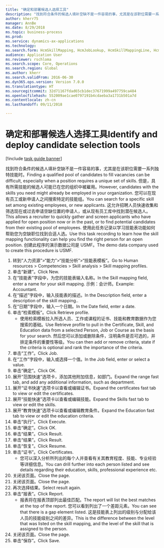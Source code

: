 ```yaml
--- 
title: "确定和部署候选人选择工具"
description: "找到符合条件的候选人填补空缺不是一件容易的事，尤其是在该职位需要一系列独特技能时。"
author: kherr75
manager: AnnBe
ms.date: 8/29/2018
ms.topic: business-process
ms.prod: 
ms.service: dynamics-ax-applications
ms.technology: 
ms.search.form: HcmSkillMapping, HcmJobLookup, HcmSkillMappingLine, HcmPersonCertificate, CCHTMLPrintPreview
audience: Application User
ms.reviewer: rschloma
ms.search.scope: Core, Operations
ms.search.region: Global
ms.author: kherr
ms.search.validFrom: 2016-06-30
ms.dyn365.ops.version: Version 7.0.0
ms.translationtype: HT
ms.sourcegitcommit: 32d71167fdad65cb1dec37671999a497759ca484
ms.openlocfilehash: 552009ae1cae0797191b4cdaeba3a1731b501a7d
ms.contentlocale: zh-cn
ms.lasthandoff: 09/11/2018

---
```

# <a name="identify-and-deploy-candidate-selection-tools"></a><span data-ttu-id="c8284-103">确定和部署候选人选择工具</span><span class="sxs-lookup"><span data-stu-id="c8284-103">Identify and deploy candidate selection tools</span></span>

[!include [task guide banner](../../includes/task-guide-banner.md)]

<span data-ttu-id="c8284-104">找到符合条件的候选人填补空缺不是一件容易的事，尤其是在该职位需要一系列独特技能时。</span><span class="sxs-lookup"><span data-stu-id="c8284-104">Finding a qualified pool of candidates to fill vacancies can be difficult, especially when a position requires a unique set of skills.</span></span>  <span data-ttu-id="c8284-105">但是，具有所需技能的候选人可能已在您的组织中被雇用。</span><span class="sxs-lookup"><span data-stu-id="c8284-105">However, candidates with the skills you need might already be employed in your organization.</span></span> <span data-ttu-id="c8284-106">您可以在现有员工或新申请人之间搜索特定的技能组。</span><span class="sxs-lookup"><span data-stu-id="c8284-106">You can search for a specific skill set among existing employees, or new applicants.</span></span> <span data-ttu-id="c8284-107">这允许招聘人员快速收集和筛选现在或过去申请空缺位置的申请人，或从现有员工库中找到潜在候选人。</span><span class="sxs-lookup"><span data-stu-id="c8284-107">This allows a recruiter to quickly gather and screen applicants who have applied for open position now or in the past, or to find potential candidates from their existing pool of employees.</span></span> <span data-ttu-id="c8284-108">使用此任务记录以学习技能表功能如何帮助您为空缺职位找到合适人选。</span><span class="sxs-lookup"><span data-stu-id="c8284-108">Use this task recording to learn how the skill mapping functionality can help you find the right person for an open position.</span></span> <span data-ttu-id="c8284-109">创建此程序的演示数据公司是 USMF。</span><span class="sxs-lookup"><span data-stu-id="c8284-109">The demo data company used to create this procedure is USMF.</span></span>

1. <span data-ttu-id="c8284-110">转到“人力资源”>“能力”>“技能分析”>“技能表模板”。</span><span class="sxs-lookup"><span data-stu-id="c8284-110">Go to Human resources > Competencies > Skill analysis > Skill mapping profiles.</span></span>
2. <span data-ttu-id="c8284-111">单击“新建”。</span><span class="sxs-lookup"><span data-stu-id="c8284-111">Click New.</span></span>
3. <span data-ttu-id="c8284-112">在“技能表”字段中，为您的技能表输入名称。</span><span class="sxs-lookup"><span data-stu-id="c8284-112">In the Skill mapping field, enter a name for your skill mapping.</span></span>  <span data-ttu-id="c8284-113">示例：会计师。</span><span class="sxs-lookup"><span data-stu-id="c8284-113">Example: Accountant.</span></span>
4. <span data-ttu-id="c8284-114">在“描述”字段中，输入技能表的描述。</span><span class="sxs-lookup"><span data-stu-id="c8284-114">In the Description field, enter a description of the skill mapping..</span></span>
5. <span data-ttu-id="c8284-115">在“日期”字段中，输入一个日期。</span><span class="sxs-lookup"><span data-stu-id="c8284-115">In the Date field, enter a date.</span></span>
6. <span data-ttu-id="c8284-116">单击“检索模板”。</span><span class="sxs-lookup"><span data-stu-id="c8284-116">Click Retrieve profile.</span></span>
    * <span data-ttu-id="c8284-117">使用检索模板拉入所选人员、工作或课程的证书、技能和教育数据作为您搜索的基础。</span><span class="sxs-lookup"><span data-stu-id="c8284-117">Use Retrieve profile to pull in the Certificate, Skill, and Education data from a selected Person, Job or Course as the basis for your search.</span></span>   <span data-ttu-id="c8284-118">然后您可以添加或删除条件，注明条件是否可选的，并排定条件的重要性等级。</span><span class="sxs-lookup"><span data-stu-id="c8284-118">You can then add or remove criteria, state if the criteria is optional and rank the importance of the criteria.</span></span>  
7. <span data-ttu-id="c8284-119">单击“工作”。</span><span class="sxs-lookup"><span data-stu-id="c8284-119">Click Job.</span></span>
8. <span data-ttu-id="c8284-120">在“工作”字段中，输入或选择一个值。</span><span class="sxs-lookup"><span data-stu-id="c8284-120">In the Job field, enter or select a value.</span></span>
9. <span data-ttu-id="c8284-121">单击“确定”。</span><span class="sxs-lookup"><span data-stu-id="c8284-121">Click OK.</span></span>
10. <span data-ttu-id="c8284-122">展开“范围快速”选项卡，添加其他附加信息，如部门。</span><span class="sxs-lookup"><span data-stu-id="c8284-122">Expand the range fast tab, and add any additional information, such as department.</span></span>
11. <span data-ttu-id="c8284-123">展开“证书快速”选项卡以查看或编辑证书。</span><span class="sxs-lookup"><span data-stu-id="c8284-123">Expand the certificates fast tab to view or edit the certificates.</span></span>
12. <span data-ttu-id="c8284-124">展开“技能快速”选项卡以查看或编辑技能。</span><span class="sxs-lookup"><span data-stu-id="c8284-124">Expand the Skills fast tab to view or edit the skills.</span></span>
13. <span data-ttu-id="c8284-125">展开“教育快速”选项卡以查看或编辑教育条件。</span><span class="sxs-lookup"><span data-stu-id="c8284-125">Expand the Education fast tab to view or edit the education criteria.</span></span>
14. <span data-ttu-id="c8284-126">单击“执行”。</span><span class="sxs-lookup"><span data-stu-id="c8284-126">Click Execute.</span></span>
15. <span data-ttu-id="c8284-127">单击“确定”。</span><span class="sxs-lookup"><span data-stu-id="c8284-127">Click OK.</span></span>
16. <span data-ttu-id="c8284-128">单击“结果”。</span><span class="sxs-lookup"><span data-stu-id="c8284-128">Click Result.</span></span>
17. <span data-ttu-id="c8284-129">单击“结果”。</span><span class="sxs-lookup"><span data-stu-id="c8284-129">Click Result.</span></span>
18. <span data-ttu-id="c8284-130">单击“恢复”。</span><span class="sxs-lookup"><span data-stu-id="c8284-130">Click Resume.</span></span>
19. <span data-ttu-id="c8284-131">单击“证书”。</span><span class="sxs-lookup"><span data-stu-id="c8284-131">Click Certificates.</span></span>
    * <span data-ttu-id="c8284-132">您可以深入分析所列出的每个人并查看有关其教育程度、技能、专业经验等详细信息。</span><span class="sxs-lookup"><span data-stu-id="c8284-132">You can drill further into each person listed and see details regarding their education, skills, professional experience etc.</span></span>  
20. <span data-ttu-id="c8284-133">关闭该页面。</span><span class="sxs-lookup"><span data-stu-id="c8284-133">Close the page.</span></span>
21. <span data-ttu-id="c8284-134">关闭该页面。</span><span class="sxs-lookup"><span data-stu-id="c8284-134">Close the page.</span></span>
22. <span data-ttu-id="c8284-135">再次选择结果。</span><span class="sxs-lookup"><span data-stu-id="c8284-135">Select result again.</span></span>
23. <span data-ttu-id="c8284-136">单击“报表”。</span><span class="sxs-lookup"><span data-stu-id="c8284-136">Click Report.</span></span>
    * <span data-ttu-id="c8284-137">报表将在报表顶部列出最佳匹配。</span><span class="sxs-lookup"><span data-stu-id="c8284-137">The report will list the best matches at the top of the report.</span></span>  <span data-ttu-id="c8284-138">您可以看到列出了一个差距元素。</span><span class="sxs-lookup"><span data-stu-id="c8284-138">You can see that there is a gap element listed.</span></span>  <span data-ttu-id="c8284-139">这是技能表上列出的级别与分配给该人员的技能级别之间的差异。</span><span class="sxs-lookup"><span data-stu-id="c8284-139">This is the difference between the level that was listed on the skill mapping, and the level of the skill that is assigned to the person.</span></span>  
24. <span data-ttu-id="c8284-140">关闭该页面。</span><span class="sxs-lookup"><span data-stu-id="c8284-140">Close the page.</span></span>
25. <span data-ttu-id="c8284-141">单击“保存”。</span><span class="sxs-lookup"><span data-stu-id="c8284-141">Click Save.</span></span>


